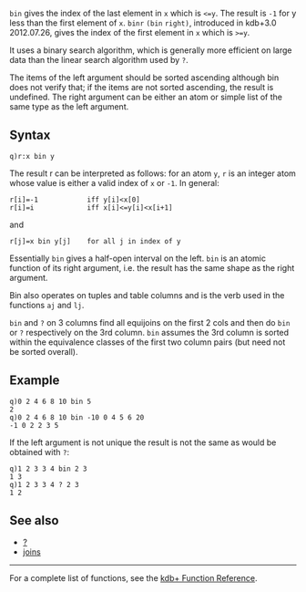 `bin` gives the index of the last element in `x` which is `<=y`. The result is `-1` for y less than the first element of `x`.
`binr` `(bin` `right)`, introduced in kdb+3.0 2012.07.26, gives the index of the first element in `x` which is `>=y`.

It uses a binary search algorithm, which is generally more efficient on large data than the linear search algorithm used by `?`.

The items of the left argument should be sorted ascending although bin does not verify that; if the items are not sorted ascending, the result is undefined. The right argument can be either an atom or simple list of the same type as the left argument.

Syntax
------

    q)r:x bin y

The result r can be interpreted as follows: for an atom `y`, `r` is an integer atom whose value is either a valid index of `x` or `-1`. In general:

    r[i]=-1            iff y[i]<x[0]
    r[i]=i             iff x[i]<=y[i]<x[i+1]

and

    r[j]=x bin y[j]    for all j in index of y

Essentially `bin` gives a half-open interval on the left. `bin` is an atomic function of its right argument, i.e. the result has the same shape as the right argument.

Bin also operates on tuples and table columns and is the verb used in the functions `aj` and `lj`.

`bin` and `?` on 3 columns find all equijoins on the first 2 cols and then do `bin` or `?` respectively on the 3rd column. `bin` assumes the 3rd column is sorted within the equivalence classes of the first two column pairs (but need not be sorted overall).

Example
-------

    q)0 2 4 6 8 10 bin 5
    2
    q)0 2 4 6 8 10 bin -10 0 4 5 6 20
    -1 0 2 2 3 5

If the left argument is not unique the result is not the same as would be obtained with `?`:

    q)1 2 3 3 4 bin 2 3
    1 3
    q)1 2 3 3 4 ? 2 3
    1 2

See also
--------

-   [?](Reference/QuestionSymbol "wikilink")
-   [joins](Reference/joins "wikilink")

------------------------------------------------------------------------

For a complete list of functions, see the [kdb+ Function Reference](Reference "wikilink").
